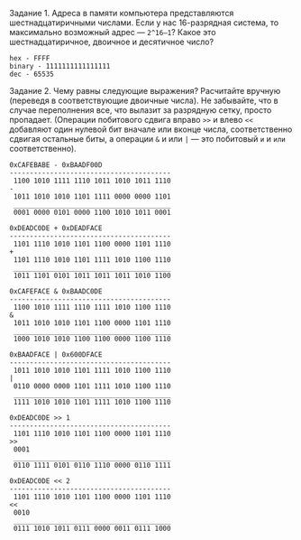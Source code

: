 Задание 1. Адреса в памяти компьютера представляются шестнадцатиричными числами. Если у нас 16-разрядная система, то максимально возможный адрес — `2^16—1`? Какое это шестнадцатиричное, двоичное и десятичное число?

```
hex - FFFF
binary - 1111111111111111
dec - 65535
```

Задание 2. Чему равны следующие выражения? Расчитайте вручную (переведя в соответствующие двоичные числа). Не забывайте, что в случае переполнения все, что вылазит за разрядную сетку, просто пропадает. (Операции побитового сдвига вправо `>>` и влево `<<` добавляют один нулевой бит вначале или вконце числа, соответственно сдвигая остальные биты, а операции `&` и или `|` — это побитовый `и` и `или` соответственно).

```
0xCAFEBABE - 0xBAADF00D
----------------------------------------
 1100 1010 1111 1110 1011 1010 1011 1110
-
 1011 1010 1010 1101 1111 0000 0000 1101
 _______________________________________
 0001 0000 0101 0000 1100 1010 1011 0001
```


```
0xDEADC0DE + 0xDEADFACE
----------------------------------------
 1101 1110 1010 1101 1100 0000 1101 1110
+
 1101 1110 1010 1101 1111 1010 1100 1110
 _______________________________________
 1011 1101 0101 1011 1011 1011 1010 1100
```

```
0xCAFEFACE & 0xBAADC0DE
----------------------------------------
 1100 1010 1111 1110 1111 1010 1100 1110
&
 1011 1010 1010 1101 1100 0000 1101 1110
 _______________________________________
 1000 1010 1010 1100 1100 0000 1100 1110
```

```
0xBAADFACE | 0x600DFACE
----------------------------------------
 1011 1010 1010 1101 1111 1010 1100 1110
|
 0110 0000 0000 1101 1111 1010 1100 1110
 _______________________________________
 1111 1010 1010 1101 1111 1010 1100 1110
```

```
0xDEADC0DE >> 1
----------------------------------------
 1101 1110 1010 1101 1100 0000 1101 1110
>>
 0001
 _______________________________________
 0110 1111 0101 0110 1110 0000 0110 1111
```

```
0xDEADC0DE << 2
----------------------------------------
 1101 1110 1010 1101 1100 0000 1101 1110
<<
 0010
 _______________________________________
 0111 1010 1011 0111 0000 0011 0111 1000
```

